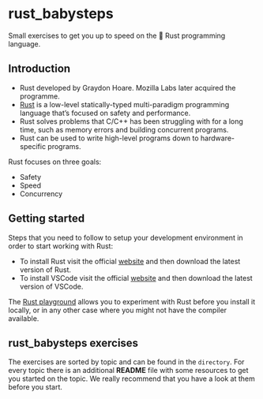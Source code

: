 # rust_babysteps
Small exercises to get you up to speed on the 🦀 Rust programming language.

## Introduction
- Rust developed by Graydon Hoare. Mozilla Labs later acquired the programme.
- [Rust](https://www.rust-lang.org) is a low-level statically-typed multi-paradigm programming language that’s focused on safety and performance.
- Rust solves problems that C/C++ has been struggling with for a long time, such as memory errors and building concurrent programs.
- Rust can be used to write high-level programs down to hardware-specific programs.

Rust focuses on three goals:
- Safety
- Speed
- Concurrency

## Getting started
Steps that you need to follow to setup your development environment in order to start working with Rust:

- To install Rust visit the official [website](https://www.rust-lang.org/tools/install) and then download the latest version of Rust.
- To install VSCode visit the official [website](https://code.visualstudio.com/download) and then download the latest version of VSCode.

The [Rust playground](https://play.rust-lang.org) allows you to experiment with Rust before you install it locally, or in any other case where you might not have the compiler available.

## rust_babysteps exercises
The exercises are sorted by topic and can be found in the `directory`. For every topic there is an additional **README** file with some resources to get you started on the topic. We really recommend that you have a look at them before you start.
